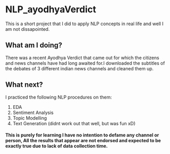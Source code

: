# NLP_ayodhyaVerdict

This is a short project that I did to apply NLP concepts in real life and well I am not dissapointed.

## What am I doing?

There was a recent Ayodhya Verdict that came out for which the citizens and news channels have had long awaited for.I downloaded the subtitles of the debates of 3 different indian news channels and cleaned them up.

## What next?
I practiced the following NLP procedures on them:
<ol>
  <li>EDA</li>
  <li>Sentiment Analysis</li>
  <li>Topic Modelling</li>
  <li>Text Generation (didnt work out that well, but was fun xD)</li>
</ol>

#### This is purely for learning I have no intention to defame any channel or person, All the results that appear are not endorsed and expected to be exactly true due to lack of data collection time.
